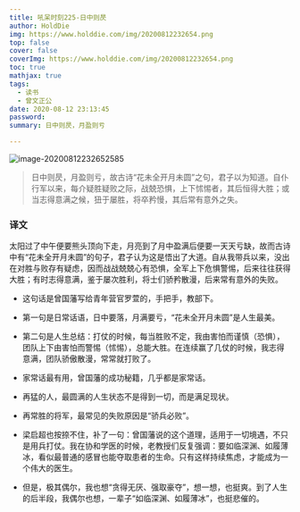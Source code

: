 ```yaml
---
title: 吼呆时刻225-日中则昃
author: HoldDie
img: https://www.holddie.com/img/20200812232654.png
top: false
cover: false
coverImg: https://www.holddie.com/img/20200812232654.png
toc: true
mathjax: true
tags:
  - 读书
  - 曾文正公
date: 2020-08-12 23:13:45
password:
summary: 日中则昃，月盈则亏

---
```


![image-20200812232652585](https://www.holddie.com/img/20200812232654.png)

> 日中则昃，月盈则亏，故古诗“花未全开月未圆”之句，君子以为知道。自仆行军以来，每介疑胜疑败之际，战兢恐惧，上下怵惕者，其后恒得大胜；或当志得意满之候，狃于屡胜，将卒矜慢，其后常有意外之失。

### 译文

太阳过了中午便要熊头顶向下走，月亮到了月中盈满后便要一天天亏缺，故而古诗中有“花未全开月未圆”的句子，君子认为这是悟出了大道。自从我带兵以来，没出在对胜与败存有疑虑，因而战战兢兢心有恐惧，全军上下危惧警惕，后来往往获得大胜；有时志得意满，鉴于屡次胜利，将士们骄矜散漫，后来常有意外的失败。



- 这句话是曾国藩写给青年营官罗萱的，手把手，教部下。

- 第一句是日常话语，日中要落，月满要亏，“花未全开月未圆”是人生最美。

- 第二句是人生总结：打仗的时候，每当胜败不定，我由害怕而谨慎（恐惧），团队上下由害怕而警惕（怵惕），总能大胜。在连续赢了几仗的时候，我志得意满，团队骄傲散漫，常常就打败了。

- 家常话最有用，曾国藩的成功秘籍，几乎都是家常话。

- 再猛的人，最圆满的人生状态不是得到一切，而是满足现状。

- 再常胜的将军，最常见的失败原因是“骄兵必败”。

- 梁启超也按捺不住，补了一句：曾国藩说的这个道理，适用于一切境遇，不只是用兵打仗。我在协和学医的时候，老教授们反复强调：要如临深渊、如履薄冰，看似最普通的感冒也能夺取患者的生命。只有这样持续焦虑，才能成为一个伟大的医生。
- 但是，极其偶尔，我也想“贪得无厌、强取豪夺”，想一想，也挺爽。到了人生的后半段，我偶尔也想，一辈子“如临深渊、如履薄冰”，也挺悲催的。